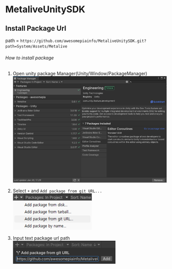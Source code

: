 # MetaliveUnitySDK


## Install Package Url
path = `https://github.com/awesomepiainfo/MetaliveUnitySDK.git?path=System/Assets/Metalive`

###### How to install package
1. Open unity package Manager(Unity/Window/PackageManager)
![image](./Src/package_manager.png)


2. Select `+` and `Add package from git URL...`
![image](./Src/select_plus.png)

3. Input text package url path
![image](./Src/package_url.png)
